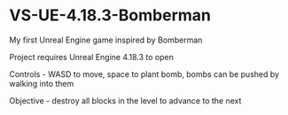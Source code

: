 # VS-UE-4.18.3-Bomberman

My first Unreal Engine game inspired by Bomberman

Project requires Unreal Engine 4.18.3 to open

Controls - WASD to move, space to plant bomb, bombs can be pushed by walking into them

Objective - destroy all blocks in the level to advance to the next
